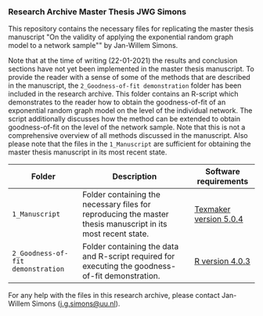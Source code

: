 ### Research Archive Master Thesis JWG Simons
This repository contains the necessary files for replicating the master thesis manuscript "On the validity of applying the exponential random graph model to a network sample"" by Jan-Willem Simons. 

Note that at the time of writing (22-01-2021) the results and conclusion sections have not yet been implemented in the master thesis manuscript. To provide the reader with a sense of some of the methods that are described in the manuscript, the `2_Goodness-of-fit demonstration` folder has been included in the research archive. This folder contains an R-script which demonstrates to the reader how to obtain the goodness-of-fit of an exponential random graph model on the level of the individual network. The script additionally discusses how the method can be extended to obtain goodness-of-fit on the level of the network sample. Note that this is not a comprehensive overview of all methods discussed in the manuscript. Also please note that the files in the `1_Manuscript` are sufficient for obtaining the master thesis manuscript in its most recent state. 

| Folder | Description | Software requirements |
| ----------- | ----------- | ----------------- |
| `1_Manuscript` | Folder containing the necessary files for reproducing the master thesis manuscript in its most recent state. | [Texmaker version 5.0.4](https://www.xm1math.net/texmaker/) |
| `2_Goodness-of-fit demonstration` | Folder containing the data and R-script required for executing the goodness-of-fit demonstration. | [R version 4.0.3](https://cran.r-project.org/bin/windows/base/) |

For any help with the files in this research archive, please contact Jan-Willem Simons (j.g.simons@uu.nl).